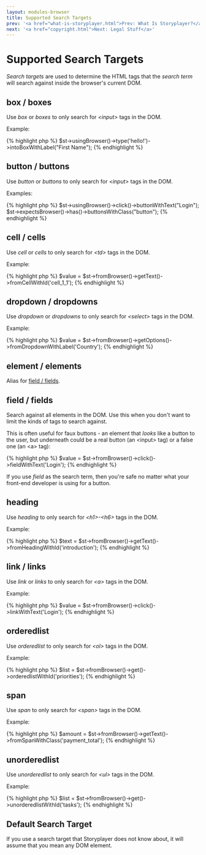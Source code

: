 ```yaml
---
layout: modules-browser
title: Supported Search Targets
prev: '<a href="what-is-storyplayer.html">Prev: What Is Storyplayer?</a>'
next: '<a href="copyright.html">Next: Legal Stuff</a>'
---
```


# Supported Search Targets

_Search targets_ are used to determine the HTML tags that the _search term_ will search against inside the browser's current DOM.

## box / boxes

Use _box_ or _boxes_ to only search for _&lt;input&gt;_ tags in the DOM.

Example:

{% highlight php %}
$st->usingBrowser()->type('hello!')->intoBoxWithLabel("First Name");
{% endhighlight %}

## button / buttons

Use _button_ or _buttons_ to only search for _&lt;input&gt;_ tags in the DOM.

Examples:

{% highlight php %}
$st->usingBrowser()->click()->buttonWithText("Login");
$st->expectsBrowser()->has()->buttonsWithClass("button");
{% endhighlight %}

## cell / cells

Use _cell_ or _cells_ to only search for _&lt;td&gt;_ tags in the DOM.

Example:

{% highlight php %}
$value = $st->fromBrowser()->getText()->fromCellWithId('cell_1_1');
{% endhighlight %}

## dropdown / dropdowns

Use _dropdown_ or _dropdowns_ to only search for _&lt;select&gt;_ tags in the DOM.

Example:

{% highlight php %}
$value = $st->fromBrowser()->getOptions()->fromDropdownWithLabel('Country');
{% endhighlight %}

## element / elements

Alias for [field / fields](field__fields).

## field / fields

Search against all elements in the DOM.  Use this when you don't want to limit the kinds of tags to search against.

This is often useful for faux buttons - an element that _looks_ like a button to the user, but underneath could be a real button (an &lt;input&gt; tag) or a false one (an &lt;a&gt; tag):

{% highlight php %}
$value = $st->fromBrowser()->click()->fieldWithText('Login');
{% endhighlight %}

If you use _field_ as the search term, then you're safe no matter what your front-end developer is using for a button.

## heading

Use _heading_ to only search for _&lt;h1&gt;-&lt;h6&gt;_ tags in the DOM.

Example:

{% highlight php %}
$text = $st->fromBrowser()->getText()->fromHeadingWithId('introduction');
{% endhighlight %}

## link / links

Use _link_ or _links_ to only search for _&lt;a&gt;_ tags in the DOM.

Example:

{% highlight php %}
$value = $st->fromBrowser()->click()->linkWithText('Login');
{% endhighlight %}

## orderedlist

Use _orderedlist_ to only search for _&lt;ol&gt;_ tags in the DOM.

Example:

{% highlight php %}
$list = $st->fromBrowser()->get()->orderedlistWithId('priorities');
{% endhighlight %}

## span

Use _span_ to only search for _&lt;span&gt;_ tags in the DOM.

Example:

{% highlight php %}
$amount = $st->fromBrowser()->getText()->fromSpanWithClass('payment_total');
{% endhighlight %}

## unorderedlist

Use _unorderedlist_ to only search for _&lt;ul&gt;_ tags in the DOM.

Example:

{% highlight php %}
$list = $st->fromBrowser()->get()->unorderedlistWithId('tasks');
{% endhighlight %}

## Default Search Target

If you use a search target that Storyplayer does not know about, it will assume that you mean any DOM element.

